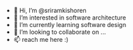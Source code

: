 - 👋 Hi, I’m @sriramkishoren
- 👀 I’m interested in software architecture 
- 🌱 I’m currently learning software design
- 💞️ I’m looking to collaborate on ...
- 📫 reach me here :)

<!---
sriramkishoren/sriramkishoren is a ✨ special ✨ repository because its `README.md` (this file) appears on your GitHub profile.
You can click the Preview link to take a look at your changes.
--->
